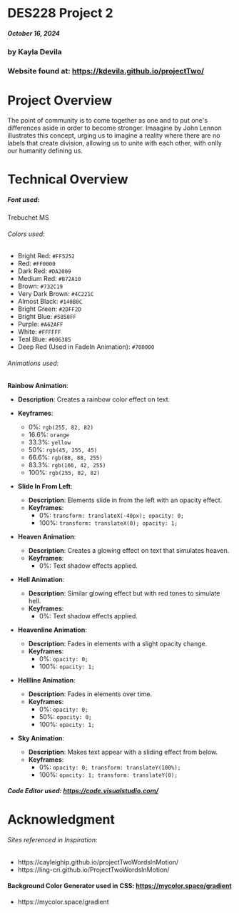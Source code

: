 # DES228 Project 2
##### October 16, 2024 ######
### by Kayla Devila ###
### Website found at: https://kdevila.github.io/projectTwo/ ###

# Project Overview
The point of community is to come together as one and to put one's differences aside
in order to become stronger. Imaagine by John Lennon illustrates this concept,
urging us to imagine a reality where there are no labels that create division,
allowing us to unite with each other, with onlly our humanity defining us.

# Technical Overview
##### Font used: #####
Trebuchet MS
###### Colors used: ######
<ul>
            <li>Bright Red: <code>#FF5252</code></li>
            <li>Red: <code>#FF0000</code></li>
            <li>Dark Red: <code>#DA2009</code></li>
            <li>Medium Red: <code>#B72A10</code></li>
            <li>Brown: <code>#732C19</code></li>
            <li>Very Dark Brown: <code>#4C221C</code></li>
            <li>Almost Black: <code>#140B0C</code></li>
            <li>Bright Green: <code>#2DFF2D</code></li>
            <li>Bright Blue: <code>#5858FF</code></li>
            <li>Purple: <code>#A62AFF</code></li>
            <li>White: <code>#FFFFFF</code></li>
            <li>Teal Blue: <code>#006385</code></li>
            <li>Deep Red (Used in FadeIn Animation): <code>#700000</code></li>
</ul>

###### Animations used: ######
 **Rainbow Animation**: 
  - **Description**: Creates a rainbow color effect on text.
  - **Keyframes**:
    - 0%: `rgb(255, 82, 82)`
    - 16.6%: `orange`
    - 33.3%: `yellow`
    - 50%: `rgb(45, 255, 45)`
    - 66.6%: `rgb(88, 88, 255)`
    - 83.3%: `rgb(166, 42, 255)`
    - 100%: `rgb(255, 82, 82)`

- **Slide In From Left**:
  - **Description**: Elements slide in from the left with an opacity effect.
  - **Keyframes**:
    - 0%: `transform: translateX(-40px); opacity: 0;`
    - 100%: `transform: translateX(0); opacity: 1;`

- **Heaven Animation**:
  - **Description**: Creates a glowing effect on text that simulates heaven.
  - **Keyframes**: 
    - 0%: Text shadow effects applied.
  
- **Hell Animation**:
  - **Description**: Similar glowing effect but with red tones to simulate hell.
  - **Keyframes**: 
    - 0%: Text shadow effects applied.

- **Heavenline Animation**:
  - **Description**: Fades in elements with a slight opacity change.
  - **Keyframes**:
    - 0%: `opacity: 0;`
    - 100%: `opacity: 1;`

- **Hellline Animation**:
  - **Description**: Fades in elements over time.
  - **Keyframes**:
    - 0%: `opacity: 0;`
    - 50%: `opacity: 0;`
    - 100%: `opacity: 1;`

- **Sky Animation**:
  - **Description**: Makes text appear with a sliding effect from below.
  - **Keyframes**:
    - 0%: `opacity: 0; transform: translateY(100%);`
    - 100%: `opacity: 1; transform: translateY(0);`
##### Code Editor used: https://code.visualstudio.com/ #####


# Acknowledgment
###### Sites referenced in Inspiration: ######
<ul>
    <li>https://cayleighip.github.io/projectTwoWordsInMotion/</li>
    <li>https://ling-cri.github.io/ProjectTwoWordsInMotion/</li>
</ul>

#### Background Color Generator used in CSS: https://mycolor.space/gradient ####
<ul>
    <li>https://mycolor.space/gradient</li>
</ul>
 